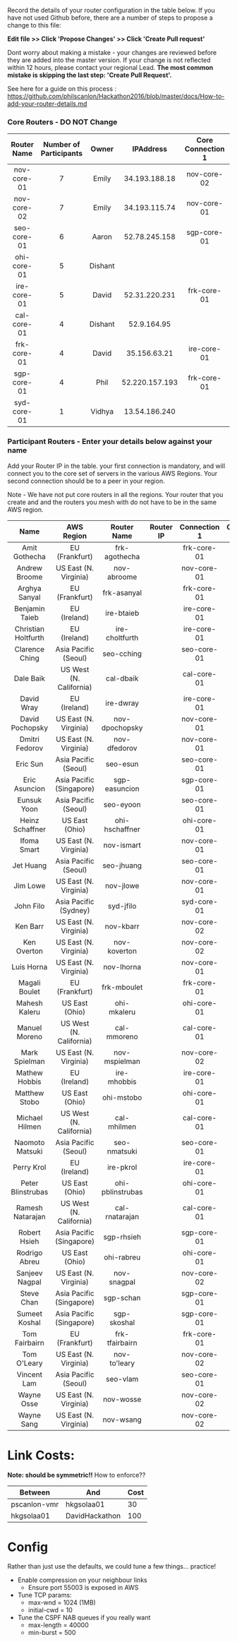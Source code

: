 Record the details of your router configuration in the table below.  If you have not used Github before, there are a number of steps to propose a change to this file:

__Edit file >> Click 'Propose Changes' >> Click 'Create Pull request'__

Dont worry about making a mistake - your changes are reviewed before they are added into the master version.  If your change is not reflected within 12 hours, please contact your regional Lead.  __The most common mistake is skipping the last step: 'Create Pull Request'.__

See here for a guide on this process : https://github.com/philscanlon/Hackathon2016/blob/master/docs/How-to-add-your-router-details.md

### Core Routers  - DO NOT Change

**Router Name**|**Number of Participants**|**Owner**|**IPAddress**|**Core Connection 1**|**Core Connection 2**|**Core Connection 3**
:-----:|:-----:|:-----:|:-----:|:-----:|:-----:|:-----:
nov-core-01|7|Emily|34.193.188.18|nov-core-02|ohi-core-01|ire-core-01 
nov-core-02|7|Emily|34.193.115.74|nov-core-01|cal-core-01|frk-core-01 
seo-core-01|6|Aaron|52.78.245.158|sgp-core-01|ire-core-01|ohi-core-01
ohi-core-01|5|Dishant| | | | 
ire-core-01|5|David|52.31.220.231|frk-core-01 |nov-core-01|seo-core-01
cal-core-01|4|Dishant|52.9.164.95| | | 
frk-core-01|4|David|35.156.63.21|ire-core-01 |sgp-core-01|nov-core-02
sgp-core-01|4|Phil| 52.220.157.193 | frk-core-01 | seo-core-01| syd-core-01
syd-core-01|1|Vidhya| 13.54.186.240 | | | 


### Participant Routers - Enter your details below against your name

Add your Router IP in the table. your first connection is mandatory, and will connect you to the core set of servers in the various AWS Regions. Your second connection should be to a peer in your region.

Note - We have not put core routers in all the regions.   Your router that you create and and the routers you mesh with do not have to be in the same AWS region.

**Name**|**AWS Region**|**Router Name**|**Router IP**|**Connection 1**|**Connection 2**
:-----:|:-----:|:-----:|:-----:|:-----:|:-----:
Amit Gothecha|EU (Frankfurt)|frk-agothecha| |frk-core-01| 
Andrew Broome|US East (N. Virginia)|nov-abroome| |nov-core-01| 
Arghya Sanyal|EU (Frankfurt)|frk-asanyal| |frk-core-01| 
Benjamin Taieb|EU (Ireland)|ire-btaieb| |ire-core-01| 
Christian Holtfurth|EU (Ireland)|ire-choltfurth| |ire-core-01| 
Clarence Ching|Asia Pacific (Seoul)|seo-cching| |seo-core-01| 
Dale Baik|US West (N. California)|cal-dbaik| |cal-core-01| 
David Wray|EU (Ireland)|ire-dwray| |ire-core-01| 
David Pochopsky|US East (N. Virginia)|nov-dpochopsky| |nov-core-01| 
Dmitri Fedorov|US East (N. Virginia)|nov-dfedorov| |nov-core-01| 
Eric Sun|Asia Pacific (Seoul)|seo-esun| |seo-core-01| 
Eric Asuncion|Asia Pacific (Singapore)|sgp-easuncion| |sgp-core-01| 
Eunsuk Yoon|Asia Pacific (Seoul)|seo-eyoon| |seo-core-01| 
Heinz Schaffner|US East (Ohio)|ohi-hschaffner| |ohi-core-01| 
Ifoma Smart|US East (N. Virginia)|nov-ismart| |nov-core-01| 
Jet Huang|Asia Pacific (Seoul)|seo-jhuang| |seo-core-01| 
Jim Lowe|US East (N. Virginia)|nov-jlowe| |nov-core-01| 
John Filo|Asia Pacific (Sydney)|syd-jfilo| |syd-core-01| 
Ken Barr|US East (N. Virginia)|nov-kbarr| |nov-core-02| 
Ken Overton|US East (N. Virginia)|nov-koverton| |nov-core-02| 
Luis Horna|US East (N. Virginia)|nov-lhorna| |nov-core-01| 
Magali Boulet|EU (Frankfurt)|frk-mboulet| |frk-core-01| 
Mahesh Kaleru|US East (Ohio)|ohi-mkaleru| |ohi-core-01| 
Manuel Moreno|US West (N. California)|cal-mmoreno| |cal-core-01| 
Mark Spielman|US East (N. Virginia)|nov-mspielman| |nov-core-02| 
Mathew Hobbis|EU (Ireland)|ire-mhobbis| |ire-core-01| 
Matthew Stobo|US East (Ohio)|ohi-mstobo| |ohi-core-01| 
Michael Hilmen|US West (N. California)|cal-mhilmen| |cal-core-01| 
Naomoto Matsuki|Asia Pacific (Seoul)|seo-nmatsuki| |seo-core-01| 
Perry Krol|EU (Ireland)|ire-pkrol| |ire-core-01| 
Peter Blinstrubas|US East (Ohio)|ohi-pblinstrubas| |ohi-core-01| 
Ramesh Natarajan|US West (N. California)|cal-rnatarajan| |cal-core-01| 
Robert Hsieh|Asia Pacific (Singapore)|sgp-rhsieh| |sgp-core-01| 
Rodrigo Abreu|US East (Ohio)|ohi-rabreu| |ohi-core-01| 
Sanjeev Nagpal|US East (N. Virginia)|nov-snagpal| |nov-core-02| 
Steve Chan|Asia Pacific (Singapore)|sgp-schan| |sgp-core-01| 
Sumeet Koshal|Asia Pacific (Singapore)|sgp-skoshal| |sgp-core-01| 
Tom Fairbairn|EU (Frankfurt)|frk-tfairbairn| |frk-core-01| 
Tom O'Leary|US East (N. Virginia)|nov-to'leary| |nov-core-02| 
Vincent Lam|Asia Pacific (Seoul)|seo-vlam| |seo-core-01| 
Wayne Osse|US East (N. Virginia)|nov-wosse| |nov-core-02| 
Wayne Sang|US East (N. Virginia)|nov-wsang| |nov-core-02| 

# Link Costs:

<b>Note: should be symmetric!!</b>
How to enforce??

| Between | And | Cost |
|---------|-----|------|
| pscanlon-vmr | hkgsolaa01 | 30 |
| hkgsolaa01 | DavidHackathon | 100 |

# Config

Rather than just use the defaults, we could tune a few things... practice!

 - Enable compression on your neighbour links
   - Ensure port 55003 is exposed in AWS
 - Tune TCP params:
   - max-wnd = 1024 (1MB)
   - initial-cwd = 10
 - Tune the CSPF NAB queues if you really want
   - max-length = 40000
   - min-burst = 500



